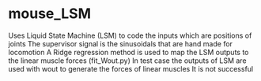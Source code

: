 # mouse_LSM

Uses Liquid State Machine (LSM) to code the inputs which are positions of joints 
The supervisor signal is the sinusoidals that are hand made for locomotion
A Ridge regression method is used to map the LSM outputs to the linear muscle forces (fit_Wout.py)
In test case the outputs of LSM are used with wout to generate the forces of linear muscles
It is not successful
 
